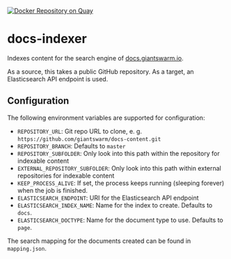 [![Docker Repository on Quay](https://quay.io/repository/giantswarm/docs-indexer/status "Docker Repository on Quay")](https://quay.io/repository/giantswarm/docs-indexer)

# docs-indexer

Indexes content for the search engine of [docs.giantswarm.io](https://docs.giantswarm.io).

As a source, this takes a public GitHub repository. As a target, an Elasticsearch API endpoint is used.

## Configuration

The following environment variables are supported for configuration:

- `REPOSITORY_URL`: Git repo URL to clone, e. g. `https://github.com/giantswarm/docs-content.git`
- `REPOSITORY_BRANCH`: Defaults to `master`
- `REPOSITORY_SUBFOLDER`: Only look into this path within the repository for indexable content
- `EXTERNAL_REPOSITORY_SUBFOLDER`: Only look into this path within external repositories for indexable content
- `KEEP_PROCESS_ALIVE`: If set, the process keeps running (sleeping forever) when the job is finished.
- `ELASTICSEARCH_ENDPOINT`: URI for the Elasticsearch API endpoint
- `ELASTICSEARCH_INDEX_NAME`: Name for the index to create. Defaults to `docs`.
- `ELASTICSEARCH_DOCTYPE`: Name for the document type to use. Defaults to `page`.

The search mapping for the documents created can be found in `mapping.json`.
